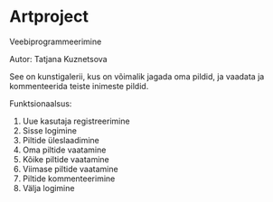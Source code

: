 # Artproject
Veebiprogrammeerimine

Autor: Tatjana Kuznetsova

See on kunstigalerii, kus on võimalik jagada oma pildid, ja vaadata ja kommenteerida teiste inimeste pildid.

Funktsionaalsus:
1. Uue kasutaja registreerimine
2. Sisse logimine
3. Piltide üleslaadimine
4. Oma piltide vaatamine
5. Kõike piltide vaatamine
6. Viimase piltide vaatamine
7. Piltide kommenteerimine
8. Välja logimine
